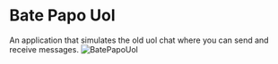 # Bate Papo Uol
An application that simulates the old uol chat where you can send and receive messages.
![BatePapoUol](https://user-images.githubusercontent.com/93724285/151037067-c1d36634-1b2a-4696-a7e5-e86ded0270c8.gif)

